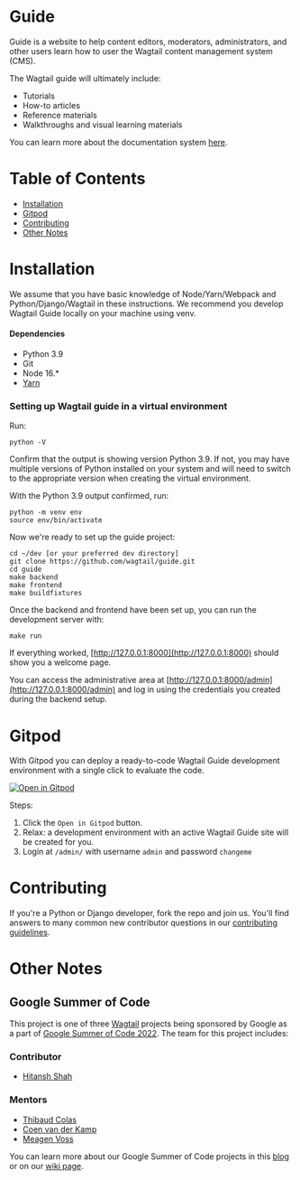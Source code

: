# Guide

Guide is a website to help content editors, moderators, administrators, and other users learn how to user the Wagtail content management system (CMS).

The Wagtail guide will ultimately include:
- Tutorials 
- How-to articles
- Reference materials
- Walkthroughs and visual learning materials

You can learn more about the documentation system [here](https://documentation.divio.com/).

# Table of Contents

- [Installation](#installation)
- [Gitpod](#gitpod)
- [Contributing](#contributing)
- [Other Notes](#other-notes)

# Installation

We assume that you have basic knowledge of Node/Yarn/Webpack and Python/Django/Wagtail in these instructions. We recommend you develop Wagtail Guide locally on your machine using venv.

#### Dependencies
- Python 3.9
- Git
- Node 16.*
- [Yarn](https://yarnpkg.com/)

### Setting up Wagtail guide in a virtual environment

Run:

    python -V

Confirm that the output is showing version Python 3.9. If not, you may have multiple versions of Python installed on your system and will need to switch to the appropriate version when creating the virtual environment.

With the Python 3.9 output confirmed, run:

    python -m venv env
    source env/bin/activate

Now we're ready to set up the guide project:

    cd ~/dev [or your preferred dev directory]
    git clone https://github.com/wagtail/guide.git
    cd guide
    make backend
    make frontend
    make buildfixtures

Once the backend and frontend have been set up, you can run the development server with:

    make run

If everything worked, [http://127.0.0.1:8000](http://127.0.0.1:8000) should show you a welcome page.

You can access the administrative area at [http://127.0.0.1:8000/admin](http://127.0.0.1:8000/admin) and log in using the credentials you created during the backend setup. 

# Gitpod

With Gitpod you can deploy a ready-to-code Wagtail Guide development environment with a single click to evaluate the code.

[![Open in Gitpod](https://gitpod.io/button/open-in-gitpod.svg)](https://gitpod.io/#https://github.com/wagtail/guide)

Steps:

1. Click the ``Open in Gitpod`` button.
2. Relax: a development environment with an active Wagtail Guide site will be created for you.
3. Login at `/admin/` with username `admin` and password `changeme`


# Contributing

If you're a Python or Django developer, fork the repo and join us. You'll find answers to many common new contributor questions in our [contributing guidelines](https://docs.wagtail.org/en/stable/contributing/index.html).

# Other Notes

## Google Summer of Code

This project is one of three [Wagtail](https://wagtail.org/) projects being sponsored by Google as a part of [Google Summer of Code 2022](https://summerofcode.withgoogle.com/). The team for this project includes:

### Contributor

- [Hitansh Shah](https://github.com/Hitansh-Shah)

### Mentors

- [Thibaud Colas](https://github.com/thibaudcolas)
- [Coen van der Kamp](https://github.com/allcaps)
- [Meagen Voss](https://github.com/vossisboss)


You can learn more about our Google Summer of Code projects in this [blog](https://wagtail.org/blog/wagtail-cms-projects-for-google-summer-of-code-2022/) or on our [wiki page](https://github.com/wagtail/wagtail/wiki/Google-Summer-of-Code-2022).
